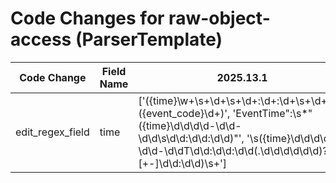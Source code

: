 # Code Changes for raw-object-access (ParserTemplate)

| Code Change | Field Name | 2025.13.1 | 2025.14.1 |
|-------------|------------|-----------|------------|
| edit_regex_field | time | ['({time}\w+\s+\d+\s+\d+:\d+:\d+\s+\d+)\s+({event_code}\d+)', 'EventTime":\s*"({time}\d\d\d\d-\d\d-\d\d\s\d\d:\d\d:\d\d)"', '\s({time}\d\d\d\d-\d\d-\d\dT\d\d:\d\d:\d\d(\.\d\d\d\d\d\d)?[+-]\d\d:\d\d)\s+'] | ['({time}\w+\s+\d+\s+\d+:\d+:\d+\s+\d+)\s+({event_code}\d+)', '<TimeCreated SystemTime(\\)?=(\'|")({time}\d{4}-\d\d-\d\dT\d\d:\d\d:\d\d\.\d+Z)', 'EventTime":\s*"({time}\d\d\d\d-\d\d-\d\d\s\d\d:\d\d:\d\d)"', '\s({time}\d\d\d\d-\d\d-\d\dT\d\d:\d\d:\d\d(\.\d\d\d\d\d\d)?[+-]\d\d:\d\d)\s+'] |